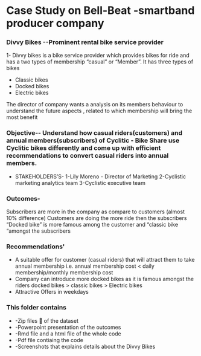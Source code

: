 # Case Study on Bell-Beat -smartband producer company

### Divvy Bikes --Prominent rental bike service provider 
1- Divvy bikes is a bike service provider  which provides bikes for ride and has a two types of membership “casual” or “Member”.
It has three types of bikes
* Classic bikes
* Docked bikes 
* Electric bikes

The director of company wants a analysis on its members behaviour to understand the future aspects , related to which membership will bring the most benefit 

### Objective-- Understand how casual riders(customers) and annual members(subscribers) of Cyclitic - Bike Share use Cyclitic bikes differently and come up with 	       efficient recommendations to convert casual riders into annual members.

* STAKEHOLDERS’S-
1-Lily Moreno - Director of Marketing
2-Cyclistic marketing analytics team 
3-Cyclistic executive team

### Outcomes-
Subscribers are more in the company as compare to customers (almost 10% difference)
Customers are doing the more ride then the subscribers 
“Docked bike” is more famous among the customer  and “classic bike “amongst the subscribers 

### Recommendations' 
 * A suitable offer for customer (casual riders) that will attract them to take annual membership i.e.
	 annual membership cost  < daily membership/monthly membership cost 
* Company can introduce more docked bikes as it is famous amongst the riders
	docked bikes > classic bikes > Electric bikes 
 * Attractive Offers in weekdays 


### This folder contains 

* -Zip files 📂 of the dataset
* -Powerpoint presentation of the outcomes 
* -Rmd file and a html file of the whole code
* -Pdf file contiaing the code
* -Screenshots that explains details about the Divvy Bikes

